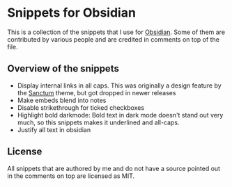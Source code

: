 # Snippets for Obsidian

This is a collection of the snippets that I use for [Obsidian][obsidian].
Some of them are contributed by various people and are credited in comments
on top of the file.

## Overview of the snippets

* Display internal links in all caps. This was
  originally a design feature by the [Sanctum][sanctum] theme, but got dropped in
  newer releases
* Make embeds blend into notes
* Disable strikethrough for ticked checkboxes
* Highlight bold darkmode: Bold text in dark mode doesn't stand out very much, so
  this snippets makes it underlined and all-caps.
* Justify all text in obsidian


[obsidian]: https://obsidian.md/
[sanctum]: https://github.com/jdanielmourao/obsidian-sanctum/

## License

All snippets that are authored by me and do not have a source pointed out in the
comments on top are licensed as MIT.
